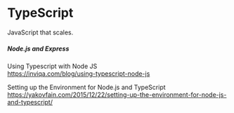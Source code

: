 # TypeScript
JavaScript that scales.

##### Node.js and Express

Using Typescript with Node JS
<br />
https://inviqa.com/blog/using-typescript-node-js
<br />

Setting up the Environment for Node.js and TypeScript
<br />
https://yakovfain.com/2015/12/22/setting-up-the-environment-for-node-js-and-typescript/
<br />